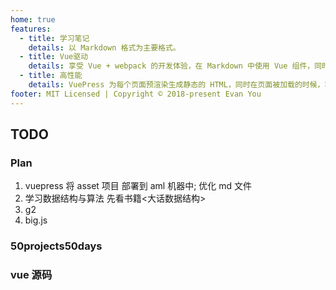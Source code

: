 ```yaml
---
home: true
features:
  - title: 学习笔记
    details: 以 Markdown 格式为主要格式。
  - title: Vue驱动
    details: 享受 Vue + webpack 的开发体验，在 Markdown 中使用 Vue 组件，同时可以使用 Vue 来开发自定义主题。
  - title: 高性能
    details: VuePress 为每个页面预渲染生成静态的 HTML，同时在页面被加载的时候，将作为 SPA 运行。
footer: MIT Licensed | Copyright © 2018-present Evan You
---
```


## TODO

### Plan

1. vuepress 将 asset 项目 部署到 aml 机器中; 优化 md 文件
2. 学习数据结构与算法 先看书籍<大话数据结构>
3. g2
4. big.js

### 50projects50days

### vue 源码
